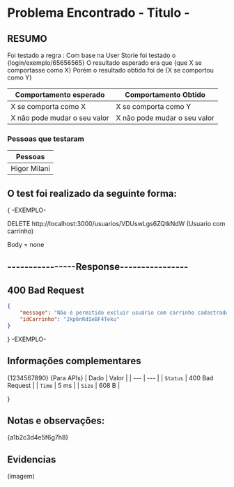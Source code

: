 # Problema Encontrado - Titulo -
## RESUMO
Foi testado a regra :
Com base na User Storie foi testado o {login/exemplo/65656565}
O resultado esperado era que {que X se comportasse como X}
Porém o resultado obtido foi de {X se comportou como Y}


| Comportamento esperado  | Comportamento Obtido |
| ------------- | ------------- |
| X se comporta como X  | X se comporta como Y  |
| X não pode mudar o seu valor  |  X não pode mudar o seu valor  |

### Pessoas que testaram
| Pessoas |
| --- |
| Higor Milani |

## O test foi realizado da seguinte forma:
{ -EXEMPLO-


DELETE http://localhost:3000/usuarios/VDUswLgs6ZQtkNdW (Usuario com carrinho)


Body = none




----------------Response----------------
---------------
400 Bad Request
---------------


```json
{
    "message": "Não é permitido excluir usuário com carrinho cadastrado",
    "idCarrinho": "2kp6nRdIeBF4Teku"
}
```




} -EXEMPLO-


## Informações complementares
{1234567890}
{Para APIs}
| Dado | Valor |
| --- | --- |
| `Status` | 400 Bad Request |
| `Time` | 5 ms |
| `Size` | 608 B |


}


## Notas e observações:
{a1b2c3d4e5f6g7h8}

## Evidencias
(imagem)